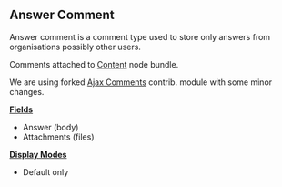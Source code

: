 ## Answer Comment

Answer comment is a comment type used to store only answers from organisations possibly other users.

Comments attached to [Content](content.md) node bundle.

We are using forked [Ajax Comments](../../../modules/custom/ajax_comments/ajax_comments.info.yml) contrib. module with some minor changes.

**[Fields](http://local.dv.com/admin/structure/comment/manage/answer/fields)**

- Answer (body)
- Attachments (files)

**[Display Modes](http://local.dv.com/admin/structure/activity_type/mailing_list_activity/edit/display/comment_activity)**

- Default only
